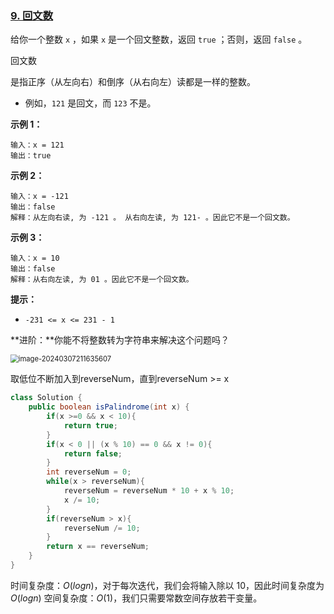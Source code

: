 ### [9. 回文数](https://leetcode.cn/problems/palindrome-number/)

给你一个整数 `x` ，如果 `x` 是一个回文整数，返回 `true` ；否则，返回 `false` 。

回文数

是指正序（从左向右）和倒序（从右向左）读都是一样的整数。

- 例如，`121` 是回文，而 `123` 不是。

**示例 1：**

```
输入：x = 121
输出：true
```

**示例 2：**

```
输入：x = -121
输出：false
解释：从左向右读, 为 -121 。 从右向左读, 为 121- 。因此它不是一个回文数。
```

**示例 3：**

```
输入：x = 10
输出：false
解释：从右向左读, 为 01 。因此它不是一个回文数。
```

**提示：**

- `-231 <= x <= 231 - 1`

**进阶：**你能不将整数转为字符串来解决这个问题吗？





<img src="https://palepics.oss-cn-guangzhou.aliyuncs.com/img/image-20240307211635607.png" alt="image-20240307211635607" style="zoom: 80%;" />



取低位不断加入到reverseNum，直到reverseNum >= x

```java
class Solution {
    public boolean isPalindrome(int x) {
        if(x >=0 && x < 10){
            return true;
        }
        if(x < 0 || (x % 10) == 0 && x != 0){
            return false;
        }
        int reverseNum = 0;
        while(x > reverseNum){
            reverseNum = reverseNum * 10 + x % 10;
            x /= 10; 
        }
        if(reverseNum > x){
            reverseNum /= 10;
        }
        return x == reverseNum;  
    }
}
```



时间复杂度：$O(log⁡n)$，对于每次迭代，我们会将输入除以 10，因此时间复杂度为 $O(log⁡n)$
空间复杂度：$O(1)$，我们只需要常数空间存放若干变量。





